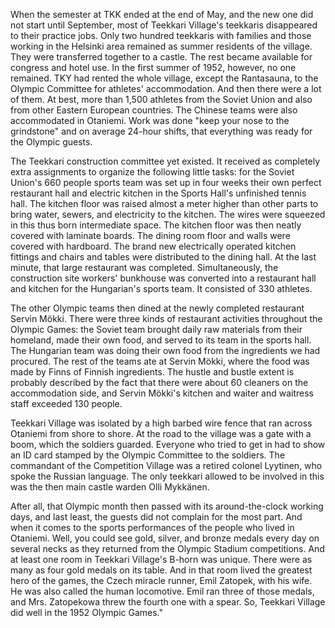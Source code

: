 
When the semester at TKK ended at the end of May, and the new one did not start until September, most of Teekkari Village's teekkaris disappeared to their practice jobs. Only two hundred teekkaris with families and those working in the Helsinki area remained as summer residents of the village. They were transferred together to a castle. The rest became available for congress and hotel use. In the first summer of 1952, however, no one remained. TKY had rented the whole village, except the Rantasauna, to the Olympic Committee for athletes' accommodation. And then there were a lot of them. At best, more than 1,500 athletes from the Soviet Union and also from other Eastern European countries. The Chinese teams were also accommodated in Otaniemi. Work was done "keep your nose to the grindstone" and on average 24-hour shifts, that everything was ready for the Olympic guests.

The Teekkari construction committee yet existed. It received as completely extra assignments to organize the following little tasks: for the Soviet Union's 660 people sports team was set up in four weeks their own perfect restaurant hall and electric kitchen in the Sports Hall's unfinished tennis hall. The kitchen floor was raised almost a meter higher than other parts to bring water, sewers, and electricity to the kitchen. The wires were squeezed in this thus born intermediate space. The kitchen floor was then neatly covered with laminate boards. The dining room floor and walls were covered with hardboard. The brand new electrically operated kitchen fittings and chairs and tables were distributed to the dining hall. At the last minute, that large restaurant was completed. Simultaneously, the construction site workers' bunkhouse was converted into a restaurant hall and kitchen for the Hungarian's sports team. It consisted of 330 athletes.

The other Olympic teams then dined at the newly completed restaurant Servin Mökki. There were three kinds of restaurant activities throughout the Olympic Games: the Soviet team brought daily raw materials from their homeland, made their own food, and served to its team in the sports hall. The Hungarian team was doing their own food from the ingredients we had procured. The rest of the teams ate at Servin Mökki, where the food was made by Finns of Finnish ingredients. The hustle and bustle extent is probably described by the fact that there were about 60 cleaners on the accommodation side, and Servin Mökki's kitchen and waiter and waitress staff exceeded 130 people.

Teekkari Village was isolated by a high barbed wire fence that ran across Otaniemi from shore to shore. At the road to the village was a gate with a boom, which the soldiers guarded. Everyone who tried to get in had to show an ID card stamped by the Olympic Committee to the soldiers. The commandant of the Competition Village was a retired colonel Lyytinen, who spoke the Russian language. The only teekkari allowed to be involved in this was the then main castle warden Olli Mykkänen.

After all, that Olympic month then passed with its around-the-clock working days, and last least, the guests did not complain for the most part. And when it comes to the sports performances of the people who lived in Otaniemi. Well, you could see gold, silver, and bronze medals every day on several necks as they returned from the Olympic Stadium competitions. And at least one room in Teekkari Village's B-horn was unique. There were as many as four gold medals on its table. And in that room lived the greatest hero of the games, the Czech miracle runner, Emil Zatopek, with his wife. He was also called the human locomotive. Emil ran three of those medals, and Mrs. Zatopekowa threw the fourth one with a spear. So, Teekkari Village did well in the 1952 Olympic Games."